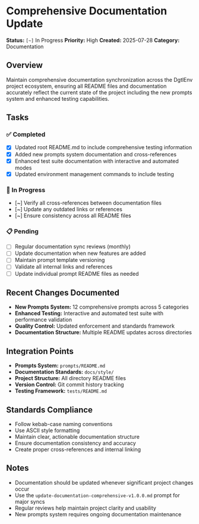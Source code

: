 # Comprehensive Documentation Update

**Status:** `[~]` In Progress
**Priority:** High
**Created:** 2025-07-28
**Category:** Documentation

## Overview
Maintain comprehensive documentation synchronization across the DgtlEnv project ecosystem, ensuring all README files and documentation accurately reflect the current state of the project including the new prompts system and enhanced testing capabilities.

## Tasks

### ✅ Completed
- [x] Updated root README.md to include comprehensive testing information
- [x] Added new prompts system documentation and cross-references
- [x] Enhanced test suite documentation with interactive and automated modes
- [x] Updated environment management commands to include testing

### 🔄 In Progress
- [~] Verify all cross-references between documentation files
- [~] Update any outdated links or references
- [~] Ensure consistency across all README files

### 📋 Pending
- [ ] Regular documentation sync reviews (monthly)
- [ ] Update documentation when new features are added
- [ ] Maintain prompt template versioning
- [ ] Validate all internal links and references
- [ ] Update individual prompt README files as needed

## Recent Changes Documented
- **New Prompts System:** 12 comprehensive prompts across 5 categories
- **Enhanced Testing:** Interactive and automated test suite with performance validation
- **Quality Control:** Updated enforcement and standards framework
- **Documentation Structure:** Multiple README updates across directories

## Integration Points
- **Prompts System:** `prompts/README.md`
- **Documentation Standards:** `docs/style/`
- **Project Structure:** All directory README files
- **Version Control:** Git commit history tracking
- **Testing Framework:** `tests/README.md`

## Standards Compliance
- Follow kebab-case naming conventions
- Use ASCII style formatting
- Maintain clear, actionable documentation structure
- Ensure documentation consistency and accuracy
- Create proper cross-references and internal linking

## Notes
- Documentation should be updated whenever significant project changes occur
- Use the `update-documentation-comprehensive-v1.0.0.md` prompt for major syncs
- Regular reviews help maintain project clarity and usability
- New prompts system requires ongoing documentation maintenance
